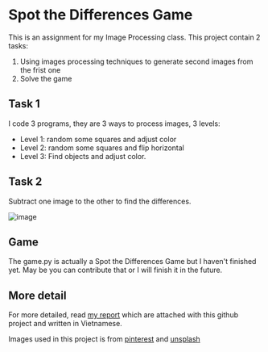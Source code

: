 # Spot the Differences Game 
This is an assignment for my Image Processing class. This project contain 2 tasks:
1. Using images processing techniques to generate second images from the frist one
2. Solve the game

## Task 1
I code 3 programs, they are 3 ways to process images, 3 levels:
- Level 1: random some squares and adjust color
- Level 2: random some squares and flip horizontal
- Level 3: Find objects and adjust color.

## Task 2
Subtract one image to the other to find the differences.

![image](https://user-images.githubusercontent.com/72114667/229819554-a7648438-3f12-493b-b11a-27a7b231b6f9.png)

## Game
The game.py is actually a Spot the Differences Game but I haven't finished yet. May be you can contribute that or I will finish it in the future.

## More detail
For more detailed, read [my report](https://github.com/LnG-a/mySTDGame/blob/master/20021386_NguyenDucHoangLong_Report_IP.pdf) which are attached with this github project and written in Vietnamese.

Images used in this project is from [pinterest](https://www.pinterest.com/) and [unsplash](https://unsplash.com/)
